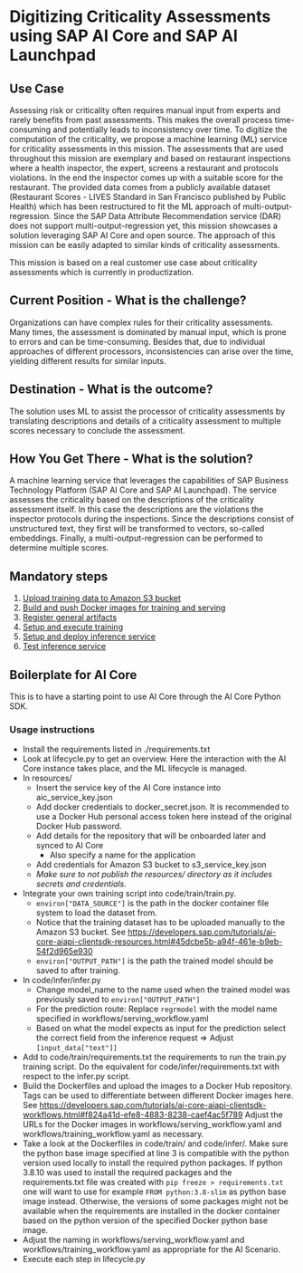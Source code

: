 # Digitizing Criticality Assessments using SAP AI Core and SAP AI Launchpad

## Use Case

Assessing risk or criticality often requires manual input from experts and rarely benefits
from past assessments. This makes the overall process time-consuming and potentially leads
to inconsistency over time. To digitize the computation of the criticality, we propose a
machine learning (ML) service for criticality assessments in this mission. The
assessments that are used throughout this mission are exemplary and based on restaurant
inspections where a health inspector, the expert, screens a restaurant and protocols
violations. In the end the inspector comes up with a suitable score for the
restaurant. The provided data comes from a publicly available dataset
(Restaurant Scores - LIVES Standard in San Francisco published by Public Health) which has
been restructured to fit the ML approach of multi-output-regression. Since the SAP Data Attribute Recommendation service
(DAR) does not support multi-output-regression yet, this mission showcases a solution
leveraging SAP AI Core and open source. The approach of this mission can be easily adapted
to similar kinds of criticality assessments.
 
This mission is based on a real customer use case about criticality assessments which is currently in productization.

## Current Position - What is the challenge?

Organizations can have complex rules for their criticality assessments. Many times, the
assessment is dominated by manual input, which is prone to errors and can be time-consuming.
Besides that, due to individual approaches of different processors, inconsistencies can
arise over the time, yielding different results for similar inputs.

## Destination - What is the outcome?

The solution uses ML to assist the processor of criticality assessments by translating descriptions and details of a criticality assessment to multiple scores necessary to conclude the assessment.

## How You Get There - What is the solution?

A machine learning service that leverages the capabilities of SAP Business Technology Platform
(SAP AI Core and SAP AI Launchpad). The service assesses the criticality based on the descriptions of the criticality
assessment itself. In this case the descriptions are the violations the
inspector protocols during the inspections. Since the descriptions consist of unstructured
text, they first will be transformed to vectors, so-called embeddings. Finally,
a multi-output-regression can be performed to determine multiple scores.

## Mandatory steps

1. [Upload training data to Amazon S3 bucket](mission/upload-data-s3.md)
2. [Build and push Docker images for training and serving](mission/build-push-docker-imgs.md)
3. [Register general artifacts](mission/register-general-artifacts.md)
4. [Setup and execute training](mission/setup-execution-training.md)
5. [Setup and deploy inference service](mission/setup-deployment-inference-service.md)
6. [Test inference service](mission/test-deployed-service.md)

## Boilerplate for AI Core

This is to have a starting point to use AI Core through the AI Core Python SDK.

### Usage instructions

- Install the requirements listed in ./requirements.txt
- Look at lifecycle.py to get an overview. Here the interaction with the AI Core instance takes place,
  and the ML lifecycle is managed.
- In resources/
    - Insert the service key of the AI Core instance into aic_service_key.json
    - Add docker credentials to docker_secret.json. It is recommended to use a Docker Hub personal access
      token here instead of the original Docker Hub password.
    - Add details for the repository that will be onboarded later and synced to AI Core
        - Also specify a name for the application
    - Add credentials for Amazon S3 bucket to s3_service_key.json
    - *Make sure to not publish the resources/ directory as it includes secrets and credentials.*
- Integrate your own training script into code/train/train.py.
    - `environ["DATA_SOURCE"]` is the path in the docker container file system to load the dataset from.
    - Notice that the training dataset has to be uploaded manually to the Amazon S3 bucket.
    See https://developers.sap.com/tutorials/ai-core-aiapi-clientsdk-resources.html#45dcbe5b-a94f-461e-b9eb-54f2d965e930
    - `environ["OUTPUT_PATH"]` is the path the trained model should be saved to after training.
- In code/infer/infer.py
    - Change model_name to the name used when the trained model was previously saved to
      `environ["OUTPUT_PATH"]`
    - For the prediction route: Replace `regrmodel` with the model name specified in
      workflows/serving_workflow.yaml
    - Based on what the model expects as input for the prediction select the correct field from the inference
      request => Adjust `[input_data["text"]]`
- Add to code/train/requirements.txt the requirements to run the train.py training script. Do the equivalent
  for code/infer/requirements.txt with respect to the infer.py script.
- Build the Dockerfiles and upload the images to a Docker Hub repository. Tags can be used to differentiate between
  different Docker images here. See
  https://developers.sap.com/tutorials/ai-core-aiapi-clientsdk-workflows.html#f824a41d-efe8-4883-8238-caef4ac5f789
  Adjust the URLs for the Docker images in workflows/serving_workflow.yaml and
  workflows/training_workflow.yaml as necessary. 
- Take a look at the Dockerfiles in code/train/ and code/infer/. Make sure the python base image specified at
  line 3 is compatible with the python version used locally to install the required python packages. If
  python 3.8.10 was used to install the required packages and the requirements.txt file was created with
  `pip freeze > requirements.txt` one will want to use for example `FROM python:3.8-slim` as python base image
  instead. Otherwise, the versions of some packages might not be available when the requirements are installed
  in the docker container based on the python version of the specified Docker python base image.
- Adjust the naming in workflows/serving_workflow.yaml and workflows/training_workflow.yaml as appropriate for
  the AI Scenario.
- Execute each step in lifecycle.py